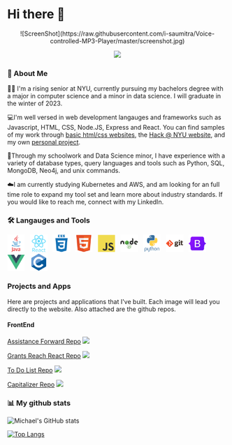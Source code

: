 
# Hi there 👋

<!--
**michael-shu/michael-shu** is a ✨ _special_ ✨ repository because its `README.md` (this file) appears on your GitHub profile.

Here are some ideas to get you started:

- 🔭 I’m currently working on ...
- 🌱 I’m currently learning ...
- 👯 I’m looking to collaborate on ...
- 🤔 I’m looking for help with ...
- 💬 Ask me about ...
- 📫 How to reach me: ...
- 😄 Pronouns: ...
- ⚡ Fun fact: ...
-->

<div align = "center">
![ScreenShot](https://raw.githubusercontent.com/i-saumitra/Voice-controlled-MP3-Player/master/screenshot.jpg)
  
  <a href = "https://www.linkedin.com/in/michael-shu-nyc"><img src = "https://img.shields.io/badge/LinkedIn-0077B5?style=for-the-       badge&logo=linkedin&logoColor=white" width = "150"/></a>
</div>



### 🚀 About Me 

👨‍🎓 I'm a rising senior at NYU, currently pursuing my bachelors degree with a major in computer science and a minor in data science. I will graduate in the winter of 2023.

💻I'm well versed in web development langauges and frameworks such as Javascript, HTML, CSS, Node.JS, Express and React. You can find samples of my work through [basic html/css websites](https://michael-shu.github.io/copyWebsiteAssistanceForward/), the [Hack @ NYU website](https://www.hacknyu.org/), and my own [personal project](https://champion-mastery-op-gg.herokuapp.com/). 

🐍Through my schoolwork and Data Science minor, I have experience with a variety of database types,  query languages and tools such as Python, SQL, MongoDB, Neo4j, and unix commands.

☁️I am currently studying Kubernetes and AWS, and am looking for an full time role to expand my tool set and learn more about industry standards. If you would like to reach me, connect with my LinkedIn. 
###

### 🛠️ Langauges and Tools
<div>
  <img src="https://github.com/devicons/devicon/blob/master/icons/java/java-original-wordmark.svg" title="Java" alt="Java" width="40" height="40"/>&nbsp;&nbsp;
  <img src="https://github.com/devicons/devicon/blob/master/icons/react/react-original-wordmark.svg" title="React" alt="React" width="40" height="40"/>&nbsp;&nbsp;
  <img src="https://github.com/devicons/devicon/blob/master/icons/css3/css3-plain-wordmark.svg"  title="CSS3" alt="CSS" width="40" height="40"/>&nbsp;&nbsp;
  <img src="https://github.com/devicons/devicon/blob/master/icons/html5/html5-original.svg" title="HTML5" alt="HTML" width="40" height="40"/>&nbsp;&nbsp;
  <img src="https://github.com/devicons/devicon/blob/master/icons/javascript/javascript-original.svg" title="JavaScript" alt="JavaScript" width="40" height="40"/>&nbsp;&nbsp;
  <img src="https://github.com/devicons/devicon/blob/master/icons/nodejs/nodejs-original-wordmark.svg" title="NodeJS" alt="NodeJS" width="40" height="40"/>&nbsp;&nbsp;
  <img src = "https://github.com/devicons/devicon/blob/master/icons/python/python-original-wordmark.svg" title = "Python" alt = "Python" width = "40" height = "40"/>&nbsp;&nbsp;
  <img src="https://github.com/devicons/devicon/blob/master/icons/git/git-original-wordmark.svg" title="Git" alt="Git" width="40" height="40"/>&nbsp;&nbsp;
  <img src = "https://github.com/devicons/devicon/blob/master/icons/bootstrap/bootstrap-original.svg" title = "Bootstrap" width = "40" height = "40"/>&nbsp;&nbsp;
  <img src = "https://github.com/devicons/devicon/blob/master/icons/vuejs/vuejs-original.svg" title = "Vue" width = "40" height = "40"/>&nbsp;&nbsp;
  <img src = "https://github.com/devicons/devicon/blob/master/icons/c/c-original.svg" title = "C" width = "40" height = "40"/>&nbsp;&nbsp;
</div>

### Projects and Apps

Here are projects and applications that I've built. Each image will lead you directly to the website. Also attached are the github repos.

#### FrontEnd
[Assistance Forward Repo](https://github.com/michael-shu/copyWebsiteAssistanceForward)
[<img src = "https://github.com/michael-shu/images/blob/main/assistanceForward.png">](https://michael-shu.github.io/copyWebsiteAssistanceForward/)

[Grants Reach React Repo](https://github.com/michael-shu/grants-reach-react)
[<img src = "https://github.com/michael-shu/images/blob/main/grantsReach.png">](https://github.com/michael-shu/grants-reach-react)

[To Do List Repo](https://github.com/michael-shu/toDoList)
[<img src = "https://github.com/michael-shu/images/blob/main/task%20list.png">](https://michael-shu.github.io/toDoList/)

[Capitalizer Repo](https://github.com/michael-shu/capitalizer-react)
[<img src = "https://github.com/michael-shu/images/blob/main/capitalizer.png">](https://michael-shu.github.io/capitalizer-react/)


### 📊 My github stats
![Michael's GitHub stats](https://github-readme-stats.vercel.app/api?username=michael-shu&show_icons=true&theme=transparent)

[![Top Langs](https://github-readme-stats.vercel.app/api/top-langs/?username=michael-shu)](https://github.com/anuraghazra/github-readme-stats)

